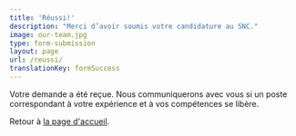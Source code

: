 ```yaml
---
title: 'Réussi!'
description: "Merci d’avoir soumis votre candidature au SNC."
image: our-team.jpg
type: form-submission
layout: page
url: /reussi/
translationKey: formSuccess
---
```

Votre demande a été reçue. Nous communiquerons avec vous si un poste correspondant à votre expérience et à vos compétences se libère.

Retour à [la page d'accueil](/).

